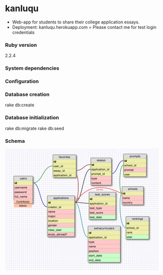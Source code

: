 # kanluqu
- Web-app for students to share their college application essays.
- Deployment: kanluqu.herokuapp.com
= Please contact me for test login credentials

### Ruby version
2.2.4

### System dependencies

### Configuration

### Database creation
rake db:create

### Database initialization
rake db:migrate
rake db:seed

### Schema
<img src="https://github.com/supermikol/kanluqu/blob/master/schema.png" width="650">
